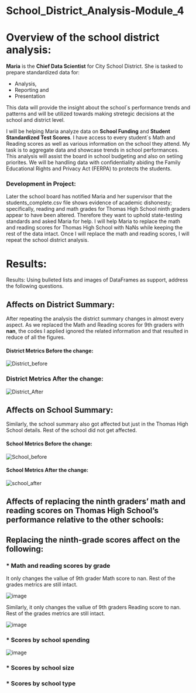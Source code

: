 # School_District_Analysis-Module_4

# Overview of the school district analysis:

**Maria** is the **Chief Data Scientist** for City School District. She is tasked to prepare standardized data for:
* Analysis,
* Reporting and
* Presentation

This data will provide the insight about the school`s performance trends and patterns and will be utilized towards making stretegic decisions at the school and district level.

I will be helping Maria analyze data on **School Funding** and **Student Standardized Test Scores**. I have access to every student`s Math and Reading scores as well as various information on the school they attend. My task is to aggregate data and showcase trends in school performances. This analysis will assist the board in school budgeting and also on setiing priorites. We will be handling data with confidentiality abiding the Family Educational Rights and Privacy Act (FERPA) to protects the students. 

### Development in Project:
 
Later the school board has notified Maria and her supervisor that the students_complete.csv file shows evidence of academic dishonesty; specifically, reading and math grades for Thomas High School ninth graders appear to have been altered. Therefore they want to uphold state-testing standards and asked Maria for help. I will help Maria to replace the math and reading scores for Thomas High School with NaNs while keeping the rest of the data intact. Once I will replace the math and reading scores, I will repeat the school district analysis.

# Results:

Results: Using bulleted lists and images of DataFrames as support, address the following questions.

## Affects on District Summary:

After repeating the analysis the district summary changes in almost every aspect. As we replaced the Math and Reading scores for 9th graders  with  **nan**, the codes I applied ignored the related information and that resulted in reduce of all the figures.

#### District Metrics Before the change:

![District_before](https://user-images.githubusercontent.com/105535250/179383709-e0866d68-b5dc-4685-b464-66e3c1d2004a.PNG)

### District Metrics After the change:

![District_After](https://user-images.githubusercontent.com/105535250/179383691-74e324c6-fc5f-4cbd-a8b8-af97b954f393.PNG)

## Affects on School Summary:

Similarly, the school summary also got affected but just in the Thomas High School details. Rest of the school did not get affected.

#### School Metrics Before the change:

![School_before](https://user-images.githubusercontent.com/105535250/179384208-2be69e64-8b39-4bec-b92c-c81347b09311.PNG)


#### School Metrics After the change:

![school_after](https://user-images.githubusercontent.com/105535250/179384217-7751e698-66a7-49f4-89d4-50d4c58c7091.PNG)

## Affects of replacing the ninth graders’ math and reading scores on Thomas High School’s performance relative to the other schools:



## Replacing the ninth-grade scores affect on the following:

### * Math and reading scores by grade

It only changes the vallue of 9th grader Math score to nan. Rest of the grades metrics are still intact.

![image](https://user-images.githubusercontent.com/105535250/179384993-e888b75d-4ed9-429d-a0d4-3c07d6064c33.png)

Similarly, it only changes the vallue of 9th graders Reading score to nan. Rest of the grades metrics are still intact.

![image](https://user-images.githubusercontent.com/105535250/179385014-ae594cdd-d320-40da-91db-94f0347b6fb6.png)


### * Scores by school spending

![image](https://user-images.githubusercontent.com/105535250/179385123-ec59e00a-385e-48f4-9f68-fa1a6e015b28.png)


### * Scores by school size

### * Scores by school type
